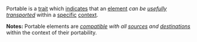 Portable is a [trait](https://github.com/gcassel/Modular-Organization-Terminology/blob/master/terms/trait.md) which [indicates](https://github.com/gcassel/Modular-Organization-Terminology/blob/master/terms/indicate.md) that an [element](https://github.com/gcassel/Modular-Organization-Terminology/blob/master/terms/element.md) *can be [usefully](https://github.com/gcassel/Modular-Organization-Terminology/blob/master/terms/use.md) [transported](https://github.com/gcassel/Modular-Organization-Terminology/blob/master/terms/transport.md)* within a [specific](https://github.com/gcassel/Modular-Organization-Terminology/blob/master/terms/specific.md) [context](https://github.com/gcassel/Modular-Organization-Terminology/blob/master/terms/context.md).

**Notes:**  Portable elements are *[compatible](https://github.com/gcassel/Modular-Organization-Terminology/blob/master/terms/compatible.md) with all [sources](https://github.com/gcassel/Modular-Organization-Terminology/blob/master/terms/source.md) and [destinations](https://github.com/gcassel/Modular-Organization-Terminology/blob/master/terms/destination.md)* within the context of their portability.
